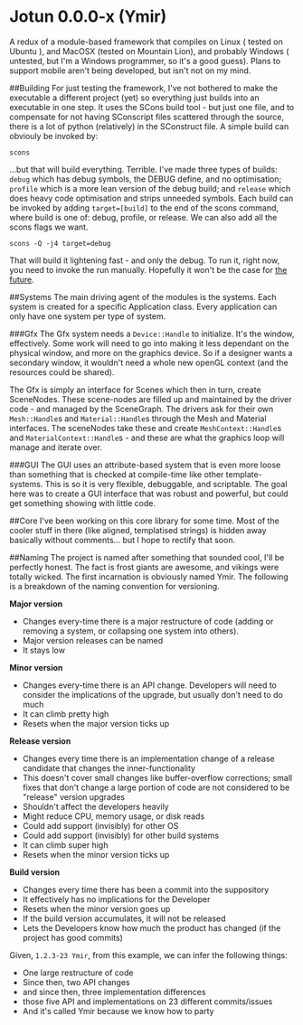 Jotun 0.0.0-x (Ymir)
=====

A redux of a module-based framework that compiles on Linux ( tested on Ubuntu ), and MacOSX (tested on Mountain Lion), and probably Windows ( untested, but I'm a Windows programmer, so it's a good guess). Plans to support mobile aren't being developed, but isn't not on my mind.

##Building
For just testing the framework, I've not bothered to make the executable a different project (yet) so everything just builds into an executable in one step. It uses the SCons build tool - but just one file, and to compensate for not having SConscript files scattered through the source, there is a lot of python (relatively) in the SConstruct file. A simple build can obviouly be invoked by:
```
scons
```
...but that will build everything. Terrible. I've made three types of builds: `debug` which has debug symbols, the DEBUG define, and no optimisation; `profile` which is a more lean version of the debug build; and `release` which does heavy code optimisation and strips unneeded symbols. Each build can be invoked by adding `target=[build]` to the end of the scons command, where build is one of: debug, profile, or release. We can also add all the scons flags we want.
```
scons -Q -j4 target=debug
```
That will build it lightening fast - and only the debug. To run it, right now, you need to invoke the run manually. Hopefully it won't be the case for <a target="_blank" href="https://github.com/Etskh/Jotun/issues/2">the future</a>.


##Systems
The main driving agent of the modules is the systems. Each system is created for a specific Application class. Every application can only have one system per type of system.

###Gfx
The Gfx system needs a `Device::Handle` to initialize. It's the window, effectively. Some work will need to go into making it less dependant on the physical window, and more on the graphics device. So if a designer wants a secondary window, it wouldn't need a whole new openGL context (and the resources could be shared).

The Gfx is simply an interface for Scenes which then in turn, create SceneNodes. These scene-nodes are filled up and maintained by the driver code - and managed by the SceneGraph. The drivers ask for their own `Mesh::Handle`s and `Material::Handle`s through the Mesh and Material interfaces. The sceneNodes take these and create `MeshContext::Handle`s and `MaterialContext::Handle`s - and these are what the graphics loop will manage and iterate over.


###GUI
The GUI uses an attribute-based system that is even more loose than something that is checked at compile-time like other template-systems. This is so it is very flexible, debuggable, and scriptable. The goal here was to create a GUI interface that was robust and powerful, but could get something showing with little code. 

##Core
I've been working on this core library for some time. Most of the cooler stuff in there (like aligned, templatised strings) is hidden away basically without comments… but I hope to rectify that soon.


##Naming
The project is named after something that sounded cool, I'll be perfectly honest. The fact is frost giants are awesome, and vikings were totally wicked. The first incarnation is obviously named Ymir. The following is a breakdown of the naming convention for versioning.

**Major version**
 - Changes every-time there is a major restructure of code (adding or removing a system, or collapsing one system into others).
 - Major version releases can be named
 - It stays low

**Minor version**
 - Changes every-time there is an API change. Developers will need to consider the implications of the upgrade, but usually don't need to do much
 - It can climb pretty high
 - Resets when the major version ticks up

**Release version**
 - Changes every time there is an implementation change of a release candidate that changes the inner-functionality
 - This doesn't cover small changes like buffer-overflow corrections; small fixes that don't change a large portion of code are not considered to be "release" version upgrades
 - Shouldn't affect the developers heavily
 - Might reduce CPU, memory usage, or disk reads
 - Could add support (invisibly) for other OS
 - Could add support (invisibly) for other build systems
 - It can climb super high
 - Resets when the minor version ticks up

**Build version**
 - Changes every time there has been a commit into the suppository
 - It effectively has no implications for the Developer
 - Resets when the minor version goes up
 - If the build version accumulates, it will not be released
 - Lets the Developers know how much the product has changed (if the project has good commits)


Given, `1.2.3-23 Ymir`, from this example, we can infer the following things:
 - One large restructure of code
 - Since then, two API changes
 - and since then, three implementation differences
 - those five API and implementations on 23 different commits/issues
 - And it's called Ymir because we know how to party

